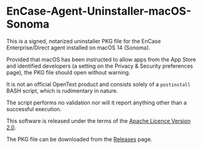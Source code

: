 # EnCase-Agent-Uninstaller-macOS-Sonoma

This is a signed, notarized uninstaller PKG file for the EnCase Enterprise/Direct agent installed on macOS 14 (Sonoma).

Provided that macOS has been instructed to allow apps from the App Store and identified developers (a setting on the Privacy & Security preferences page), the PKG file should open without warning.

It is not an official OpenText product and consists solely of a `postinstall` BASH script, which is rudimentary in nature.

The script performs no validation nor will it report anything other than a successful execution.

This software is released under the terms of the [Apache Licence Version 2.0](https://www.apache.org/licenses/LICENSE-2.0).

The PKG file can be downloaded from the [Releases](https://github.com/sdckey/EnCase-Agent-Uninstaller-macOS-Sonoma/releases) page.
